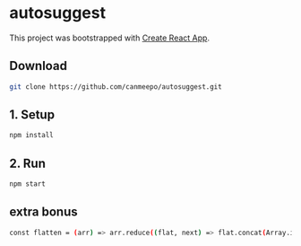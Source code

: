 # autosuggest
This project was bootstrapped with [Create React App](https://github.com/facebookincubator/create-react-app).

## Download 
```bash
git clone https://github.com/canmeepo/autosuggest.git
```
## 1. Setup
```bash
npm install
```
## 2. Run
```bash
npm start 
```

## extra bonus

```bash
const flatten = (arr) => arr.reduce((flat, next) => flat.concat(Array.isArray(next) ? flatten(next) : next), []);
```
